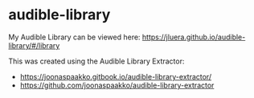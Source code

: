 # audible-library
My Audible Library can be viewed here:
https://jluera.github.io/audible-library/#/library

This was created using the Audible Library Extractor: 
* https://joonaspaakko.gitbook.io/audible-library-extractor/
* https://github.com/joonaspaakko/audible-library-extractor

